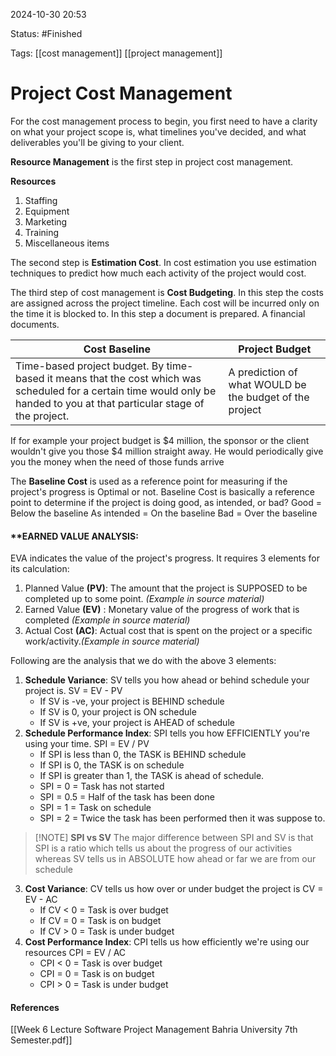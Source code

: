 
2024-10-30 20:53

Status: #Finished 

Tags: [[cost management]] [[project management]] 

# Project Cost Management

For the cost management process to begin, you first need to have a clarity on what your project scope is, what timelines you've decided, and what deliverables you'll be giving to your client.

**Resource Management** is the first step in project cost management.

**Resources**
1. Staffing
2. Equipment
3. Marketing
4. Training
5. Miscellaneous items

The second step is **Estimation Cost**. In cost estimation you use estimation techniques to predict how much each activity of the project would cost.

The third step of cost management is **Cost Budgeting**. In this step the costs are assigned across the project timeline. Each cost will be incurred only on the time it is blocked to. In this step a document is prepared. A financial documents.

| Cost Baseline                                                                                                                                                               | Project Budget                                          |
| --------------------------------------------------------------------------------------------------------------------------------------------------------------------------- | ------------------------------------------------------- |
| Time-based project budget. By time-based it means that the cost which was scheduled for a certain time would only be handed to you at that particular stage of the project. | A prediction of what WOULD be the budget of the project |
If for example your project budget is $4 million, the sponsor or the client wouldn't give you those $4 million straight away. He would periodically give you the money when the need of those funds arrive

The **Baseline Cost** is used as a reference point for measuring if the project's progress is Optimal or not.
Baseline Cost is basically a reference point to determine if the project is doing good, as intended, or bad? Good = Below the baseline As intended = On the baseline Bad = Over the baseline

#### **EARNED VALUE ANALYSIS:
EVA indicates the value of the project's progress.
It requires 3 elements for its calculation:
1. Planned Value **(PV)**: The amount that the project is SUPPOSED to be completed up to some point. *(Example in source material)* 
2. Earned Value **(EV)** : Monetary value of the progress of work that is completed *(Example in source material)* 
3. Actual Cost **(AC)**: Actual cost that is spent on the project or a specific work/activity.*(Example in source material)*

Following are the analysis that we do with the above 3 elements:
1. **Schedule Variance**: SV tells you how ahead or behind schedule your project is.
   SV = EV - PV
   - If SV is -ve, your project is BEHIND schedule
   - If SV is 0, your project is ON schedule
   - If SV is +ve, your project is AHEAD of schedule
2. **Schedule Performance Index**: SPI tells you how EFFICIENTLY you're using your time.
   SPI = EV / PV
   - If SPI is less than 0, the TASK is BEHIND schedule
   - If SPI is 0, the TASK is on schedule
   - If SPI is greater than 1, the TASK is ahead of schedule.
   - SPI = 0 = Task has not started
   - SPI = 0.5 = Half of the task has been done
   - SPI = 1 = Task on schedule
   - SPI = 2 = Twice the task has been performed then it was suppose to.
> [!NOTE] **SPI vs SV**
> The major difference between SPI and SV is that SPI is a ratio which tells us about the progress of our activities whereas SV tells us in ABSOLUTE how ahead or far we are from our schedule
3. **Cost Variance**: CV tells us how over or under budget the project is
   CV = EV - AC
   - If CV < 0 = Task is over budget
   - If CV = 0 = Task is on budget
   - If CV > 0 = Task is under budget
4. **Cost Performance Index**: CPI tells us how efficiently we're using our resources
   CPI = EV / AC
   - CPI < 0 = Task is over budget
   - CPI = 0 = Task is on budget
   - CPI > 0 = Task is under budget




#### References
[[Week 6 Lecture Software Project Management Bahria University 7th Semester.pdf]]
